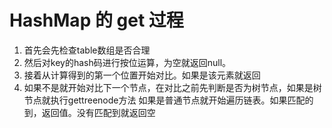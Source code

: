 # HashMap 的 get 过程

1. 首先会先检查table数组是否合理
2. 然后对key的hash码进行按位运算，为空就返回null。
3. 接着从计算得到的第一个位置开始对比。如果是该元素就返回
4. 如果不是就开始对比下一个节点，在对比之前先判断是否为树节点，如果是树节点就执行gettreenode方法
如果是普通节点就开始遍历链表。如果匹配的到，返回值。没有匹配到就返回空
